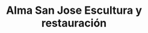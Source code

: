 ---
title: "Alma San Jose Escultura y restauración"
url: /quito/alma-san-jose-escultura-y-restauracion/
shop: general
---